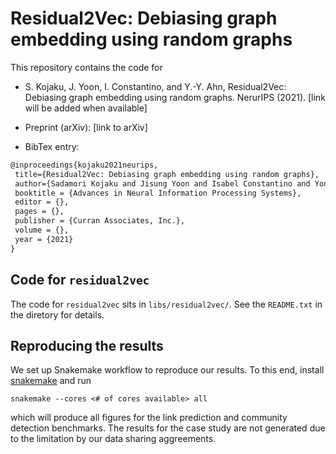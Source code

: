 # Residual2Vec: Debiasing graph embedding using random graphs

This repository contains the code for

- S. Kojaku, J. Yoon, I. Constantino, and Y.-Y. Ahn, Residual2Vec: Debiasing graph embedding using random graphs. NerurIPS (2021). [link will be added when available]

- Preprint (arXiv): [link to arXiv]

- BibTex entry:
```latex
@inproceedings{kojaku2021neurips,
 title={Residual2Vec: Debiasing graph embedding using random graphs},
 author={Sadamori Kojaku and Jisung Yoon and Isabel Constantino and Yong-Yeol Ahn},
 booktitle = {Advances in Neural Information Processing Systems},
 editor = {},
 pages = {},
 publisher = {Curran Associates, Inc.},
 volume = {},
 year = {2021}
}
```


## Code for `residual2vec`

The code for `residual2vec` sits in `libs/residual2vec/`. See the `README.txt` in the diretory for details.

## Reproducing the results

We set up Snakemake workflow to reproduce our results. To this end, install [snakemake](https://snakemake.readthedocs.io/en/stable/) and run

```
snakemake --cores <# of cores available> all
```

which will produce all figures for the link prediction and community detection benchmarks. The results for the case study are not generated due to the limitation by our data sharing aggreements.

